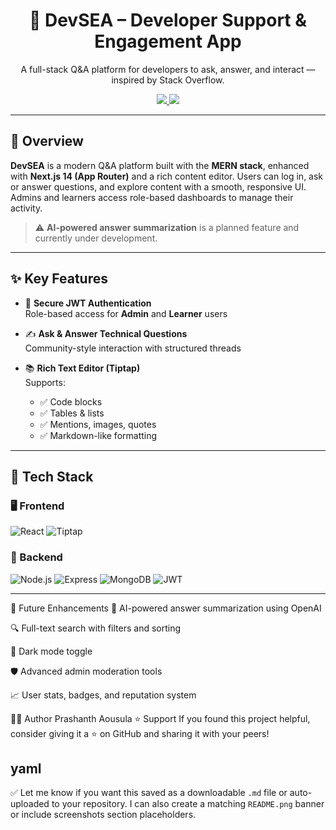 <h1 align="center">💬 DevSEA – Developer Support & Engagement App</h1>

<p align="center">
  A full-stack Q&A platform for developers to ask, answer, and interact — inspired by Stack Overflow.
</p>

<p align="center">
  <a href="https://dev-sea-nru4.vercel.app/" target="_blank">
    <img src="https://img.shields.io/badge/Live%20Demo-%F0%9F%94%8C%20Click%20Here-green?style=for-the-badge&logo=vercel&logoColor=white" />
  </a>
  <a href="https://github.com/Aousulaprashant/Dev-Sea">
    <img src="https://img.shields.io/github/stars/Aousulaprashant/Dev-Sea?style=for-the-badge" />
  </a>
</p>

---

## 🚀 Overview

**DevSEA** is a modern Q&A platform built with the **MERN stack**, enhanced with **Next.js 14 (App Router)** and a rich content editor. Users can log in, ask or answer questions, and explore content with a smooth, responsive UI. Admins and learners access role-based dashboards to manage their activity.

> ⚠️ **AI-powered answer summarization** is a planned feature and currently under development.

---

## ✨ Key Features

- 🔐 **Secure JWT Authentication**  
  Role-based access for **Admin** and **Learner** users

- ✍️ **Ask & Answer Technical Questions**  
  Community-style interaction with structured threads

- 📚 **Rich Text Editor (Tiptap)**  
  Supports:
  - ✅ Code blocks
  - ✅ Tables & lists
  - ✅ Mentions, images, quotes
  - ✅ Markdown-like formatting


---

## 🧱 Tech Stack

### 🖥️ Frontend
![React](https://img.shields.io/badge/React-20232A?style=flat&logo=react&logoColor=61DAFB)
![Tiptap](https://img.shields.io/badge/Tiptap-6A0DAD?style=flat&logo=ckeditor&logoColor=white)

### 🔧 Backend
![Node.js](https://img.shields.io/badge/Node.js-339933?style=flat&logo=node.js&logoColor=white)
![Express](https://img.shields.io/badge/Express.js-000000?style=flat&logo=express&logoColor=white)
![MongoDB](https://img.shields.io/badge/MongoDB-4EA94B?style=flat&logo=mongodb&logoColor=white)
![JWT](https://img.shields.io/badge/JWT-black?style=flat&logo=jsonwebtokens)

---


🔮 Future Enhancements
🤖 AI-powered answer summarization using OpenAI

🔍 Full-text search with filters and sorting

🌙 Dark mode toggle

🛡️ Advanced admin moderation tools

📈 User stats, badges, and reputation system

👨‍💻 Author
Prashanth Aousula
⭐️ Support
If you found this project helpful, consider giving it a ⭐ on GitHub and sharing it with your peers!

yaml
---

✅ Let me know if you want this saved as a downloadable `.md` file or auto-uploaded to your repository. I can also create a matching `README.png` banner or include screenshots section placeholders.








